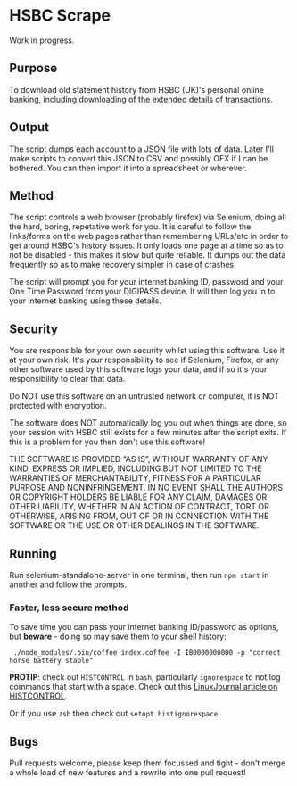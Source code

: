 HSBC Scrape
===========

Work in progress.

Purpose
-------

To download old statement history from HSBC (UK)'s personal online
banking, including downloading of the extended details of transactions.

Output
------

The script dumps each account to a JSON file with lots of data. Later
I'll make scripts to convert this JSON to CSV and possibly OFX if I can
be bothered. You can then import it into a spreadsheet or wherever.

Method
------

The script controls a web browser (probably firefox) via Selenium, doing
all the hard, boring, repetative work for you. It is careful to follow
the links/forms on the web pages rather than remembering URLs/etc in
order to get around HSBC's history issues. It only loads one page at a
time so as to not be disabled - this makes it slow but quite reliable.
It dumps out the data frequently so as to make recovery simpler in case
of crashes.

The script will prompt you for your internet banking ID, password and
your One Time Password from your DIGIPASS device. It will then log you
in to your internet banking using these details.

Security
--------

You are responsible for your own security whilst using this software.
Use it at your own risk. It's your responsibility to see if Selenium,
Firefox, or any other software used by this software logs your data, and
if so it's your responsibility to clear that data.

Do NOT use this software on an untrusted network or computer, it is NOT protected
with encryption.

The software does NOT automatically log you out when things are done, so
your session with HSBC still exists for a few minutes after the script
exits. If this is a problem for you then don't use this software!

THE SOFTWARE IS PROVIDED “AS IS”, WITHOUT WARRANTY OF ANY KIND, EXPRESS
OR IMPLIED, INCLUDING BUT NOT LIMITED TO THE WARRANTIES OF
MERCHANTABILITY, FITNESS FOR A PARTICULAR PURPOSE AND NONINFRINGEMENT.
IN NO EVENT SHALL THE AUTHORS OR COPYRIGHT HOLDERS BE LIABLE FOR ANY
CLAIM, DAMAGES OR OTHER LIABILITY, WHETHER IN AN ACTION OF CONTRACT,
TORT OR OTHERWISE, ARISING FROM, OUT OF OR IN CONNECTION WITH THE
SOFTWARE OR THE USE OR OTHER DEALINGS IN THE SOFTWARE.

Running
-------

Run selenium-standalone-server in one terminal, then run `npm start` in
another and follow the prompts.

### Faster, less secure method

To save time you can pass your internet banking ID/password as options,
but **beware** - doing so may save them to your shell history:

` ./node_modules/.bin/coffee index.coffee -I IB0000000000 -p "correct horse battery staple"`

**PROTIP**: check out `HISTCONTROL` in `bash`, particularly
`ignorespace` to not log commands that start with a space. Check out
this [LinuxJournal article on HISTCONTROL][].

Or if you use `zsh` then check out `setopt histignorespace`.

Bugs
----

Pull requests welcome, please keep them focussed and tight - don't merge
a whole load of new features and a rewrite into one pull request!

[LinuxJournal article on HISTCONTROL]: http://www.linuxjournal.com/content/using-bash-history-more-efficiently-histcontrol
